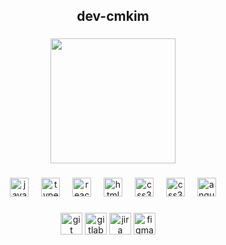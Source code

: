 <h2 align="center"> dev-cmkim </h2>

###

<div align="center">
  <img width=200  src="https://github.com/user-attachments/assets/2dda1749-daae-4609-a485-bbb3f186e8db" alt="" />
</div>

###

<div align="center">
  <img src="https://cdn.jsdelivr.net/gh/devicons/devicon/icons/javascript/javascript-original.svg" height="30" alt="javascript logo"  />
  <img width="12" />
  <img src="https://cdn.jsdelivr.net/gh/devicons/devicon/icons/typescript/typescript-original.svg" height="30" alt="typescript logo"  />
  <img width="12" />
  <img src="https://cdn.jsdelivr.net/gh/devicons/devicon/icons/react/react-original.svg" height="30" alt="react logo"  />
  <img width="12" />
  <img src="https://cdn.jsdelivr.net/gh/devicons/devicon/icons/html5/html5-original.svg" height="30" alt="html5 logo"  />
  <img width="12" />
  <img src="https://cdn.jsdelivr.net/gh/devicons/devicon/icons/css3/css3-original.svg" height="30" alt="css3 logo"  />
  <img width="12" />
 <img src="https://cdn.jsdelivr.net/gh/devicons/devicon@latest/icons/vuejs/vuejs-original.svg" height="30" alt="css3 logo" />
 <img width="12" />
<img src="https://cdn.jsdelivr.net/gh/devicons/devicon@latest/icons/angularjs/angularjs-original.svg" height="30" alt="angular logo" />

  
</div>

###

<div align="center">
  <img src="https://img.shields.io/static/v1?message=git&logo=git&label=&color=FF0000&logoColor=white&labelColor=&style=for-the-badge" height="35" alt="git logo"  />
  <img src="https://img.shields.io/static/v1?message=gitlab&logo=gitlab&label=&color=D14836&logoColor=white&labelColor=&style=for-the-badge" height="35" alt="gitlab logo"  />
  <img src="https://img.shields.io/static/v1?message=jira&logo=jira&label=&color=0077B5&logoColor=white&labelColor=&style=for-the-badge" height="35" alt="jira logo"  />
  <img src="https://img.shields.io/static/v1?message=figma&logo=figma&label=&color=b902d1&logoColor=white&labelColor=&style=for-the-badge" height="35" alt="figma logo"  />
   <img width="12" />
</div>


###
